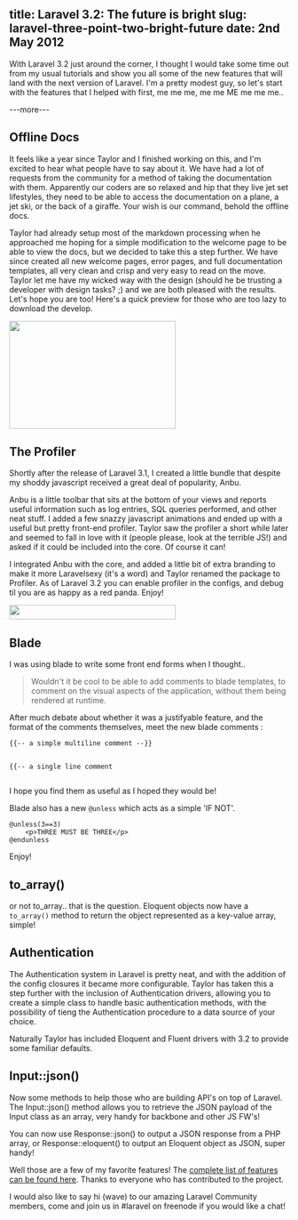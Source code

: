 title: Laravel 3.2: The future is bright
slug: laravel-three-point-two-bright-future
date: 2nd May 2012
----------------

With Laravel 3.2 just around the corner, I thought I would take some time out from my usual tutorials and show you all some of the new features that will land with the next version of Laravel. I'm a pretty modest guy, so let's start with the features that I helped with first, me me me, me me ME me me me..

---more---

<h2>Offline Docs</h2>
It feels like a year since Taylor and I finished working on this, and I'm excited to hear what people have to say about it. We have had a lot of requests from the community for a method of taking the documentation with them. Apparently our coders are so relaxed and hip that they live jet set lifestyles, they need to be able to access the documentation on a plane, a jet ski, or the back of a giraffe. Your wish is our command, behold the offline docs.

Taylor had already setup most of the markdown processing when he approached me hoping for a simple modification to the welcome page to be able to view the docs, but we decided to take this a step further. We have since created all new welcome pages, error pages, and full documentation templates, all very clean and crisp and very easy to read on the move. Taylor let me have my wicked way with the design (should he be trusting a developer with design tasks? ;) and we are both pleased with the results. Let's hope you are too! Here's a quick preview for those who are too lazy to download the develop.

<img class="aligncenter size-medium wp-image-258" title="Laravel_ A Framework For Web Artisans-1" src="/img/laravel_1.jpg" alt="" width="300" height="194" />

<h2>The Profiler</h2>
Shortly after the release of Laravel 3.1, I created a little bundle that despite my shoddy javascript received a great deal of popularity, Anbu.

Anbu is a little toolbar that sits at the bottom of your views and reports useful information such as log entries, SQL queries performed, and other neat stuff. I added a few snazzy javascript animations and ended up with a useful but pretty front-end profiler. Taylor saw the profiler a short while later and seemed to fall in love with it (people please, look at the terrible JS!) and asked if it could be included into the core. Of course it can!

I integrated Anbu with the core, and added a little bit of extra branding to make it more Laravelsexy (it's a word) and Taylor renamed the package to Profiler. As of Laravel 3.2 you can enable profiler in the configs, and debug til you are as happy as a red panda. Enjoy!

<img class="aligncenter size-medium wp-image-260" title="Laravel_ A Framework For Web Artisans-2" src="/img/laravel_2.jpg" alt="" width="300" height="26" />
<h2>Blade</h2>
I was using blade to write some front end forms when I thought..
<blockquote>Wouldn't it be cool to be able to add comments to blade templates, to comment on the visual aspects of the application, without them being rendered at runtime.</blockquote>
After much debate about whether it was a justifyable feature, and the format of the comments themselves, meet the new blade comments :
<pre><code>{{-- a simple multiline comment --}}

{{-- a single line comment
</code></pre>

I hope you find them as useful as I hoped they would be!

Blade also has a new <code>@unless</code> which acts as a simple 'IF NOT'.
<pre><code>@unless(3==3)
    &lt;p&gt;THREE MUST BE THREE&lt;/p&gt;
@endunless
</code></pre>

Enjoy!
<h2>to_array()</h2>
or not to_array.. that is the question. Eloquent objects now have a <code>to_array()</code> method to return the object represented as a key-value array, simple!
<h2>Authentication</h2>
The Authentication system in Laravel is pretty neat, and with the addition of the config closures it became more configurable. Taylor has taken this a step further with the inclusion of Authentication drivers, allowing you to create a simple class to handle basic authentication methods, with the possibility of tieng the Authentication procedure to a data source of your choice.

Naturally Taylor has included Eloquent and Fluent drivers with 3.2 to provide some familiar defaults.
<h2>Input::json()</h2>
Now some methods to help those who are building API's on top of Laravel. The Input::json() method allows you to retrieve the JSON payload of the Input class as an array, very handy for backbone and other JS FW's!

You can now use Response::json() to output a JSON response from a PHP array, or Response::eloquent() to output an Eloquent object as JSON, super handy!

Well those are a few of my favorite features! The <a href="https://github.com/laravel/laravel/blob/develop/laravel/documentation/changes.md#3.2" target="_blank">complete list of features can be found here</a>. Thanks to everyone who has contributed to the project.

I would also like to say hi (wave) to our amazing Laravel Community members, come and join us in #laravel on freenode if you would like a chat!
